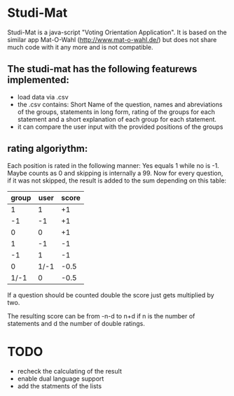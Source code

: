 # Studi-Mat

Studi-Mat  is a java-script "Voting Orientation Application". It is based on the similar app Mat-O-Wahl (http://www.mat-o-wahl.de/) but does not share much code with it any more and is not compatible.



## The studi-mat has the following featurews implemented:

- load data via .csv
 - the .csv contains: Short Name of the question, names and abreviations of the groups, statements in long form, rating of the groups for each statement and a short explanation of each group for each statement.
- it can compare the user input with the provided positions of the groups


## rating algoriythm:
Each position is rated in the following manner: Yes equals 1 while no is -1. Maybe counts as 0 and skipping is internally a 99.
Now for every question, if it was not skipped, the result is added to the sum depending on this table:

| group    |   user  |  score |
|----------|---------|--------|
|   1      |   1     |     +1 |
|  -1      |  -1     |     +1 |
|   0      |   0     |     +1 |
|   1      |  -1     |    -1  |
|  -1      |   1     |     -1 | 
|   0      | 1/-1    |    -0.5|
|  1/-1    |   0     |    -0.5|

If a question should be counted double the score just gets multiplied by two.

The resulting score can be from -n-d to n+d if n is the number of statements and d the number of double ratings.


# TODO
 - recheck the calculating of the result
 - enable dual language support
 - add the statments of the lists
